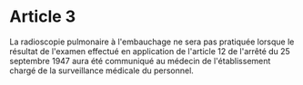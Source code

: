 # Article 3

La radioscopie pulmonaire à l'embauchage ne sera pas pratiquée lorsque le résultat de l'examen effectué en application de l'article 12 de l'arrêté du 25 septembre 1947 aura été communiqué au médecin de l'établissement chargé de la surveillance médicale du personnel.
